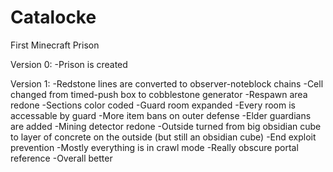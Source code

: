 # Catalocke

First Minecraft Prison

Version 0:
-Prison is created

Version 1:
-Redstone lines are converted to observer-noteblock chains
-Cell changed from timed-push box to cobblestone generator
-Respawn area redone
-Sections color coded
-Guard room expanded
-Every room is accessable by guard
-More item bans on outer defense
-Elder guardians are added
-Mining detector redone
-Outside turned from big obsidian cube to layer of concrete on the outside (but still an obsidian cube)
-End exploit prevention
-Mostly everything is in crawl mode
-Really obscure portal reference
-Overall better
